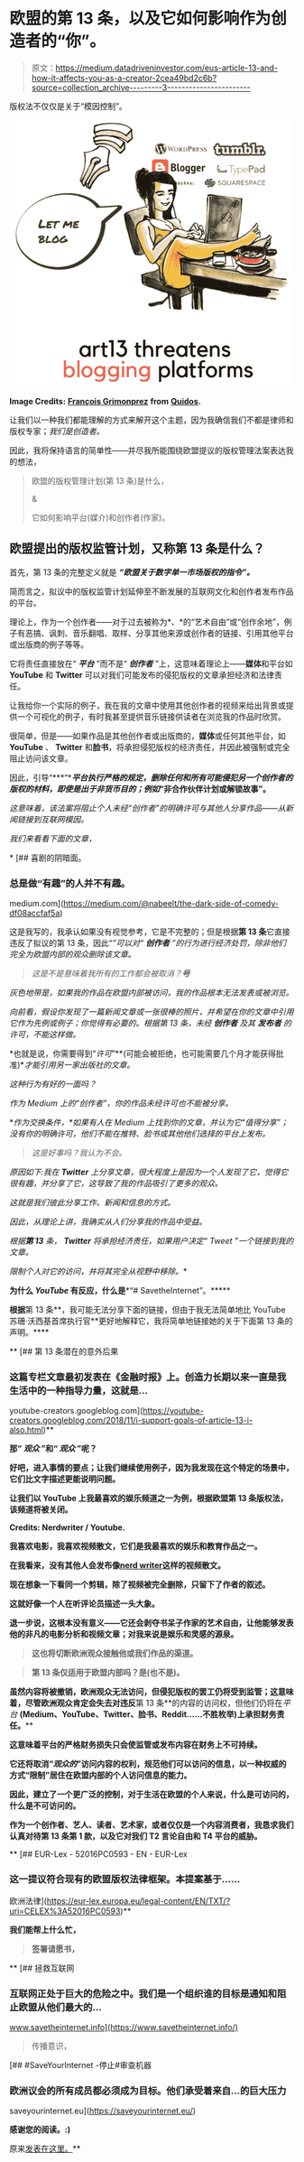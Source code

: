 # 欧盟的第 13 条，以及它如何影响作为创造者的“你”。

> 原文：<https://medium.datadriveninvestor.com/eus-article-13-and-how-it-affects-you-as-a-creator-2cea49bd2c6b?source=collection_archive---------3----------------------->

版权法不仅仅是关于“模因控制”。

![](img/30131685da2474f9841be7100cabb66c.png)

**Image Credits:** [**François Grimonprez**](https://www.saveyourinternet.eu/resources/) **from** [**Quidos**](http://www.quidos.net/)**.**

让我们以一种我们都能理解的方式来解开这个主题，因为我确信我们不都是律师和版权专家；*我们是创造者。*

因此，我将保持语言的简单性——并尽我所能围绕欧盟提议的版权管理法案表达我的想法，

> 欧盟的版权管理计划(第 13 条)是什么，
> 
> &
> 
> 它如何影响平台(媒介)和创作者(作家)。

## 欧盟提出的版权监管计划，又称第 13 条是什么？

首先，第 13 条的完整定义就是 ***“欧盟关于数字单一市场版权的指令”。***

简而言之，拟议中的版权监管计划延伸至不断发展的互联网文化和创作者发布作品的平台。

理论上，作为一个创作者——对于过去被称为*、*的“艺术自由”或“创作余地”，例子有恶搞、讽刺、音乐翻唱、取样、分享其他来源或创作者的链接、引用其他平台或出版商的例子等等。

它将责任直接放在“ ***平台*** ”而不是“ ***创作者*** ”上，这意味着理论上——**媒体**和平台如 **YouTube** 和 **Twitter** 可以对我们可能发布的侵犯版权的文章承担经济和法律责任。

让我给你一个实际的例子，我在我的文章中使用其他创作者的视频来给出背景或提供一个可视化的例子，有时我甚至提供音乐链接供读者在浏览我的作品时欣赏。

很简单，但是——如果作品是其他创作者或出版商的，**媒体**或任何其他平台，如 **YouTube** 、 **Twitter** 和**脸书**，将承担侵犯版权的经济责任，并因此被强制或完全阻止访问该文章。

因此，引导“***”****平台执行严格的规定，删除任何和所有可能侵犯另一个创作者的版权的材料，即使是出于非货币目的；例如*“非合作伙伴计划或解锁故事”。**

*这意味着，该法案将阻止个人未经“*创作者*”的明确许可与其他人分享作品——从新闻链接到互联网模因。*

*我们来看看下面的文章，*

*[](https://medium.com/@nabeelt/the-dark-side-of-comedy-df08accfaf5a) [## 喜剧的阴暗面。

### 总是做“有趣”的人并不有趣。

medium.com](https://medium.com/@nabeelt/the-dark-side-of-comedy-df08accfaf5a) 

这是我写的，我承认如果没有视觉参考，它是不完整的；但是根据**第 13 条**它直接违反了拟议的第 13 条，因此“*”可以对“ ***创作者*** ”的行为进行经济处罚，除非他们完全为欧盟内部的观众删除该文章。*

> *这是不是意味着我所有的工作都会被取消？**号***

*灰色地带是，如果我的作品在欧盟内部被访问，我的作品根本无法发表或被浏览。*

*向前看，假设你发现了一篇新闻文章或一张很棒的照片，并希望在你的文章中引用它作为先例或例子；你觉得有必要的。根据第 13 条，未经 ***创作者*** 及其 ***发布者*** 的许可，不能这样做。*

*也就是说，你需要得到“*许可*”**(可能会被拒绝，也可能需要几个月才能获得批准)**才能引用另一家出版社的文章。*

*这种行为有好的一面吗？*

*作为 Medium 上的“*创作者*”，你的作品未经许可也不能被分享。*

***作为交换条件，**如果有人在 Medium 上找到你的文章，并认为它*“值得分享”*；没有你的明确许可，他们不能在推特、脸书或其他他们选择的平台上发布。*

> *这是好事吗？我认为不会。*

*原因如下:我在 **Twitter** 上分享文章，很大程度上是因为*一个*人发现了它，觉得它很有趣，并分享了它，这导致了我的作品吸引了更多的观众。*

*这就是我们彼此分享工作、新闻和信息的方式。*

*因此，从理论上讲，我确实从人们分享我的作品中受益。*

*根据**第 13** 条， **Twitter** 将承担经济责任，如果用户决定“ *Tweet* ”一个链接到我的文章。*

*限制个人对它的访问，并将其完全从视野中移除。** 

**为什么 ***YouTube*** 有反应，什么是***“# SavetheInternet”。*****

**根据**第 13 条**，我可能无法分享下面的链接，但由于我无法简单地比 YouTube 苏珊·沃西基首席执行官**更好地解释它，我将简单地链接她的关于下面第 13 条的声明。****

**[](https://youtube-creators.googleblog.com/2018/11/i-support-goals-of-article-13-i-also.html) [## 第 13 条潜在的意外后果

### 这篇专栏文章最初发表在《金融时报》上。创造力长期以来一直是我生活中的一种指导力量，这就是…

youtube-creators.googleblog.com](https://youtube-creators.googleblog.com/2018/11/i-support-goals-of-article-13-i-also.html)** 

**那“ ***观众*** ”和“ ***观众*** ”呢？**

**好吧，进入事情的要点；让我们继续使用例子，因为我发现在这个特定的场景中，它们比文字描述更能说明问题。**

**让我们以 YouTube 上我最喜欢的娱乐频道之一为例，根据欧盟第 13 条版权法，该频道将被关闭。**

****Credits: Nerdwriter / Youtube.****

**我喜欢电影，我喜欢视频散文，它们是我最喜欢的娱乐和教育作品之一。**

**在我看来，没有其他人会发布像[**nerd writer**](https://www.youtube.com/user/Nerdwriter1)**这样的视频散文。****

**现在想象一下看同一个剪辑，除了视频被完全删除，只留下了作者的叙述。**

**这就好像一个人在听评论员描述一头大象。**

**退一步说，这根本没有意义——它还会剥夺书呆子作家的艺术自由，让他能够发表他的非凡的电影分析和视频文章；对我来说是娱乐和灵感的源泉。**

> **这也将切断欧洲观众接触他或我们作品的渠道。**

> **第 13 条仅适用于欧盟内部吗？**是(也不是)。****

**虽然内容将被撤销，欧洲观众无法访问，但侵犯版权的罢工仍将受到监管；这意味着，尽管欧洲观众肯定会失去对违反**第 13 条**的内容的访问权，但他们仍将在*平台* **(Medium、YouTube、Twitter、脸书、Reddit……不胜枚举)上承担财务责任。****

**这意味着平台的严格财务损失只会使监管或发布内容在财务上不可持续。**

**它还将取消“*观众的*”访问内容的权利，规范他们可以访问的信息，以一种权威的方式“**限制**”居住在欧盟内部的个人访问信息的能力。**

**因此，建立了一个更广泛的控制，对于生活在欧盟的个人来说，什么是可访问的，什么是不可访问的。**

**作为一个创作者、艺人、读者、艺术家，或者仅仅是一个内容消费者，我恳求我们认真对待第 13 条第 1 款，以及它对我们 T2 言论自由和 T4 平台的威胁。**

**[](https://eur-lex.europa.eu/legal-content/EN/TXT/?uri=CELEX%3A52016PC0593) [## EUR-Lex - 52016PC0593 - EN - EUR-Lex

### 这一提议符合现有的欧盟版权法律框架。本提案基于……

欧洲法律](https://eur-lex.europa.eu/legal-content/EN/TXT/?uri=CELEX%3A52016PC0593)** 

****我们能帮上什么忙，****

> **签署请愿书，**

**[](https://www.savetheinternet.info/) [## 拯救互联网

### 互联网正处于巨大的危险之中。我们是一个组织谁的目标是通知和阻止欧盟从他们最大的…

www.savetheinternet.info](https://www.savetheinternet.info/) 

> 传播意识，

[](https://saveyourinternet.eu/) [## #SaveYourInternet -停止#审查机器

### 欧洲议会的所有成员都必须成为目标。他们承受着来自…的巨大压力

saveyourinternet.eu](https://saveyourinternet.eu/) 

**感谢您的阅读。:)**

原来[发表在这里。](https://www.datadriveninvestor.com/2018/11/16/eus-article-13-and-how-it-affects-you-as-a-creator/)**